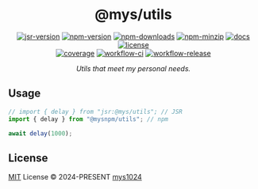 <div align="center">

# @mys/utils

[![jsr-version](https://img.shields.io/jsr/v/%40mys/@mys/utils?style=flat-square&color=%23f7df1e)](https://jsr.io/@mys/utils)
[![npm-version](https://img.shields.io/npm/v/@mys/utils?style=flat-square&color=%23cb3837)](https://www.npmjs.com/package/@mysnpm/utils)
[![npm-downloads](https://img.shields.io/npm/dy/@mys/utils?&style=flat-square)](https://www.npmjs.com/package/@mysnpm/utils)
[![npm-minzip](https://img.shields.io/bundlephobia/minzip/@mys/utils?style=flat-square&label=minzip)](https://bundlephobia.com/package/@mysnpm/utils)
[![docs](https://img.shields.io/badge/docs-reference-blue?style=flat-square)](https://jsr.io/@mys/utils/doc?style=flat-square)
[![license](https://img.shields.io/github/license/mys1024/@mys/utils?&style=flat-square)](./LICENSE)<br/>
[![coverage](https://img.shields.io/codecov/c/github/mys1024/@mys/utils?style=flat-square)](https://app.codecov.io/gh/mys1024/@mys/utils)
[![workflow-ci](https://img.shields.io/github/actions/workflow/status/mys1024/@mys/utils/ci.yml?label=ci&style=flat-square)](https://github.com/mys1024/@mys/utils/actions/workflows/ci.yml)
[![workflow-release](https://img.shields.io/github/actions/workflow/status/mys1024/@mys/utils/release.yml?label=release&style=flat-square)](https://github.com/mys1024/@mys/utils/actions/workflows/release.yml)

_Utils that meet my personal needs._

</div>

## Usage

```typescript
// import { delay } from "jsr:@mys/utils"; // JSR
import { delay } from "@mysnpm/utils"; // npm

await delay(1000);
```

## License

[MIT](./LICENSE) License &copy; 2024-PRESENT
[mys1024](https://github.com/mys1024)
